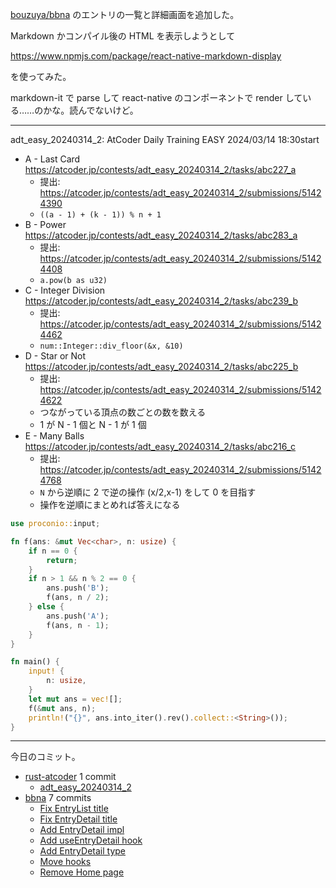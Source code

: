 [bouzuya/bbna] のエントリの一覧と詳細画面を追加した。

Markdown かコンパイル後の HTML を表示しようとして

<https://www.npmjs.com/package/react-native-markdown-display>

を使ってみた。

markdown-it で parse して react-native のコンポーネントで render している……のかな。読んでないけど。

---

adt_easy_20240314_2: AtCoder Daily Training EASY 2024/03/14 18:30start

- A - Last Card
  <https://atcoder.jp/contests/adt_easy_20240314_2/tasks/abc227_a>
  - 提出: <https://atcoder.jp/contests/adt_easy_20240314_2/submissions/51424390>
  - `((a - 1) + (k - 1)) % n + 1`
- B - Power
  <https://atcoder.jp/contests/adt_easy_20240314_2/tasks/abc283_a>
  - 提出: <https://atcoder.jp/contests/adt_easy_20240314_2/submissions/51424408>
  - `a.pow(b as u32)`
- C - Integer Division
  <https://atcoder.jp/contests/adt_easy_20240314_2/tasks/abc239_b>
  - 提出: <https://atcoder.jp/contests/adt_easy_20240314_2/submissions/51424462>
  - `num::Integer::div_floor(&x, &10)`
- D - Star or Not
  <https://atcoder.jp/contests/adt_easy_20240314_2/tasks/abc225_b>
  - 提出: <https://atcoder.jp/contests/adt_easy_20240314_2/submissions/51424622>
  - つながっている頂点の数ごとの数を数える
  - 1 が N - 1 個と N - 1 が 1 個
- E - Many Balls
  <https://atcoder.jp/contests/adt_easy_20240314_2/tasks/abc216_c>
  - 提出: <https://atcoder.jp/contests/adt_easy_20240314_2/submissions/51424768>
  - `N` から逆順に 2 で逆の操作 (x/2,x-1) をして 0 を目指す
  - 操作を逆順にまとめれば答えになる

```rust
use proconio::input;

fn f(ans: &mut Vec<char>, n: usize) {
    if n == 0 {
        return;
    }
    if n > 1 && n % 2 == 0 {
        ans.push('B');
        f(ans, n / 2);
    } else {
        ans.push('A');
        f(ans, n - 1);
    }
}

fn main() {
    input! {
        n: usize,
    }
    let mut ans = vec![];
    f(&mut ans, n);
    println!("{}", ans.into_iter().rev().collect::<String>());
}
```

---

今日のコミット。

- [rust-atcoder](https://github.com/bouzuya/rust-atcoder) 1 commit
  - [adt_easy_20240314_2](https://github.com/bouzuya/rust-atcoder/commit/95d61a256822118b5235146810e7a8a31a85ddc3)
- [bbna](https://github.com/bouzuya/bbna) 7 commits
  - [Fix EntryList title](https://github.com/bouzuya/bbna/commit/53848399d732f8634080e7a48aedbaa6e09a3c74)
  - [Fix EntryDetail title](https://github.com/bouzuya/bbna/commit/a546666a363ff9f7abdddfc6d668badb4c2853da)
  - [Add EntryDetail impl](https://github.com/bouzuya/bbna/commit/242f472710379d18b105f123a74b331ccb27049c)
  - [Add useEntryDetail hook](https://github.com/bouzuya/bbna/commit/5d62a931a753651c0551c279925018a2b83c66c7)
  - [Add EntryDetail type](https://github.com/bouzuya/bbna/commit/832e7c12d3d691bc1dc68402945bec8159d8684b)
  - [Move hooks](https://github.com/bouzuya/bbna/commit/dfac0d7e10a893536d3a012d522b7f92fbb85b1e)
  - [Remove Home page](https://github.com/bouzuya/bbna/commit/8422aabfc8ef9783f3ea2c8d953e65fb8db167c0)

[bouzuya/bbna]: https://github.com/bouzuya/bbna
